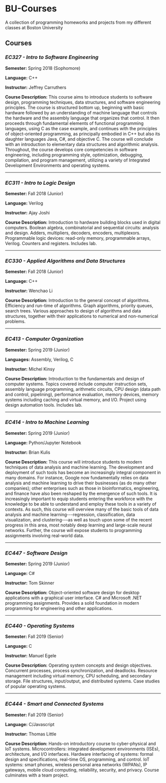 # BU-Courses
A collection of programming homeworks and projects from my different classes at Boston University

## Courses

### *EC327 - Intro to Software Engineering*
**Semester:** Spring 2018 (Sophomore)

**Language:** C++

**Instructor:** Jeffrey Carruthers

**Course Description:**
This course aims to introduce students to software design, programming techniques, data structures, and software engineering principles. The course is structured bottom up, beginning with basic hardware followed by an understanding of machine language that controls the hardware and the assembly language that organizes that control. It then proceeds through fundamental elements of functional programming languages, using C as the case example, and continues with the principles of object-oriented programming, as principally embodied in C++ but also its daughter languages Java, C#, and objective C. The course will conclude with an introduction to elementary data structures and algorithmic analysis. Throughout, the course develops core competencies in software engineering, including programming style, optimization, debugging, compilation, and program management, utilizing a variety of Integrated Development Environments and operating systems.

___

### *EC311 - Intro to Logic Design*
**Semester:** Fall 2018 (Junior)

**Language:** Verilog

**Instructor:** Ajay Joshi

**Course Description:**
Introduction to hardware building blocks used in digital computers. Boolean algebra, combinatorial and sequential circuits: analysis and design. Adders, multipliers, decoders, encoders, multiplexors. Programmable logic devices: read-only memory, programmable arrays, Verilog. Counters and registers. Includes lab.

___
### *EC330 - Applied Algorithms and Data Structures*
**Semester:** Fall 2018 (Junior)

**Language:** C++

**Instructor:** Wenchao Li

**Course Description:**
Introduction to the general concept of algorithms. Efficiency and run-time of algorithms. Graph algorithms, priority queues, search trees. Various approaches to design of algorithms and data structures, together with their applications to numerical and non-numerical problems.

___

### *EC413 - Computer Organization*
**Semester:** Spring 2019 (Junior)

**Languages:** Assembly, Verilog, C

**Instructor:** Michel Kinsy

**Course Description:**
Introduction to the fundamentals and design of computer systems. Topics covered include computer instruction sets, assembly language programming, arithmetic circuits, CPU design (data path and control, pipelining), performance evaluation, memory devices, memory systems including caching and virtual memory, and I/O. Project using design automation tools. Includes lab.

___

### *EC414 - Intro to Machine Learning*
**Semester:** Spring 2019 (Junior)

**Language:** Python/Jupyter Notebook

**Instructor:** Brian Kulis

**Course Description:**
This course will introduce students to modern techniques of data analysis and machine learning.  The development and deployment of such tools has become an increasingly integral component in many domains.  For instance, Google now fundamentally relies on data analysis and machine learning to drive their businesses (as do many other companies); other enterprises such as those in bioinformatics, engineering, and finance have also been reshaped by the emergence of such tools.  It is increasingly important to equip students entering the workforce with the knowledge to be able to understand and employ these tools in a variety of contexts.  As such, this course will overview many of the basic tools of data analysis and machine learning---regression, classification, data visualization, and clustering---as well as touch upon some of the recent progress in this area, most notably deep learning and large-scale neural networks.  Further, the course will expose students to programming assignments involving real-world data.

___

### *EC447 - Software Design*
**Semester:** Spring 2019 (Junior)

**Language:** C#

**Instructor:** Tom Skinner

**Course Description:**
Object-oriented software design for desktop applications with a graphical user interface. C# and Microsoft .NET programming assignments. Provides a solid foundation in modern programming for engineering and other applications.

___

### *EC440 - Operating Systems*
**Semester:** Fall 2019 (Senior)

**Language:** C

**Instructor:** Manuel Egele

**Course Description:**
Operating system concepts and design objectives. Concurrent processes, process synchronization, and deadlocks. Resource management including virtual memory, CPU scheduling, and secondary storage. File structures, input/output, and distributed systems. Case studies of popular operating systems.

___

### *EC444 - Smart and Connected Systems*
**Semester:** Fall 2019 (Senior)

**Language:** C/Javascript

**Instructor:** Thomas Little

**Course Description:**
Hands-on introductory course to cyber-physical and IoT systems. Microcontrollers: integrated development environments (ISEs), architecture, and I/O interfaces. Hardware interfacing of systems: formal design and specifications, real-time OS, programming, and control. IoT systems: smart phones, wireless personal area networks (WPANs), IP gateways, mobile cloud computing, reliability, security, and privacy. Course culminates with a team project.
